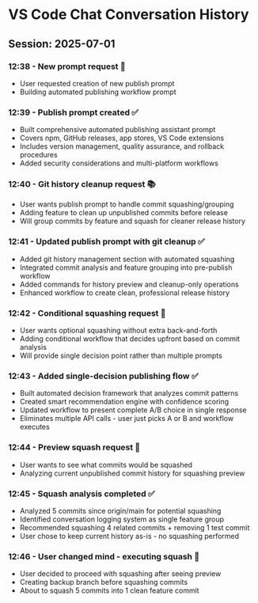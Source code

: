 # VS Code Chat Conversation History

## Session: 2025-07-01

### 12:38 - New prompt request 📝

- User requested creation of new publish prompt
- Building automated publishing workflow prompt

### 12:39 - Publish prompt created ✅

- Built comprehensive automated publishing assistant prompt
- Covers npm, GitHub releases, app stores, VS Code extensions
- Includes version management, quality assurance, and rollback procedures
- Added security considerations and multi-platform workflows

### 12:40 - Git history cleanup request 📚

- User wants publish prompt to handle commit squashing/grouping
- Adding feature to clean up unpublished commits before release
- Will group commits by feature and squash for cleaner release history

### 12:41 - Updated publish prompt with git cleanup ✅

- Added git history management section with automated squashing
- Integrated commit analysis and feature grouping into pre-publish workflow
- Added commands for history preview and cleanup-only operations
- Enhanced workflow to create clean, professional release history

### 12:42 - Conditional squashing request 🤔

- User wants optional squashing without extra back-and-forth
- Adding conditional workflow that decides upfront based on commit analysis
- Will provide single decision point rather than multiple prompts

### 12:43 - Added single-decision publishing flow ✅

- Built automated decision framework that analyzes commit patterns
- Created smart recommendation engine with confidence scoring
- Updated workflow to present complete A/B choice in single response
- Eliminates multiple API calls - user just picks A or B and workflow executes

### 12:44 - Preview squash request 👀

- User wants to see what commits would be squashed
- Analyzing current unpublished commit history for squashing preview

### 12:45 - Squash analysis completed ✅

- Analyzed 5 commits since origin/main for potential squashing
- Identified conversation logging system as single feature group
- Recommended squashing 4 related commits + removing 1 test commit
- User chose to keep current history as-is - no squashing performed

### 12:46 - User changed mind - executing squash 🔄

- User decided to proceed with squashing after seeing preview
- Creating backup branch before squashing commits
- About to squash 5 commits into 1 clean feature commit
